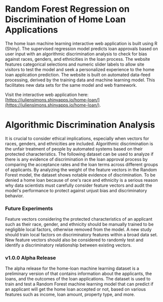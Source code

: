 # Random Forest Regression on Discrimination of Home Loan Applications
The home loan machine learning interactive web application is built using R (Shiny). The supervised regression model predicts loan approvals based on user input with an algorithmic discrimination analysis to check for bias against races, genders, and ethnicities in the loan process. The website features categorical selections and numeric slider labels to allow site visitors to test the model and seek a personalized experience to the home loan application prediction. The website is built on automated data-feed processing, derived by the training data and machine learning model. This facilitates new data sets for the same model and web framework.

Visit the interactive web application here: [https://juliensimons.shinyapps.io/home-loan/](https://juliensimons.shinyapps.io/home-loan/).

Algorithmic Discrimination Analysis
===
It is crucial to consider ethical implications, especially when vectors for races, genders, and ethnicities are included. Algorithmic discrimination is the unfair treatment of people by automated systems based on their protected characteristics. The following dataset can be used to analyze if there is any evidence of discrimination in the loan approval process by comparing the acceptance rates and the loan terms across different groups of applicants. By analyzing the weight of the feature vectors in the Random Forest model, the dataset shows notable evidence of discrimination. To be denied a home loan because of one's race and ethnicity is a serious reason why data scientists must carefully consider feature vectors and audit the model's performance to protect against unjust bias and discriminatory behavior.

### Future Experiments
Feature vectors considering the protected characteristics of an applicant such as their race, gender, and ethnicity should be manually trained to be negligible local factors, otherwise removed from the model. A new study should train local factors on discriminatory features within a broad data set. New feature vectors should also be considered to randomly test and identify a discriminatory relationship between existing vectors. 

### v1.0.0 Alpha Release
The alpha release for the home-loan machine learning dataset is a preliminary version of that contains information about the applicants, the loans, and the outcomes of the loan applications. The dataset is used to train and test a Random Forest machine learning model that can predict if an applicant will get the home loan accepted or not, based on various features such as income, loan amount, property type, and more.
